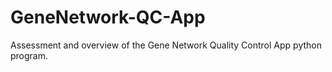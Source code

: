 # GeneNetwork-QC-App

Assessment and overview of the Gene Network Quality Control App python program.
